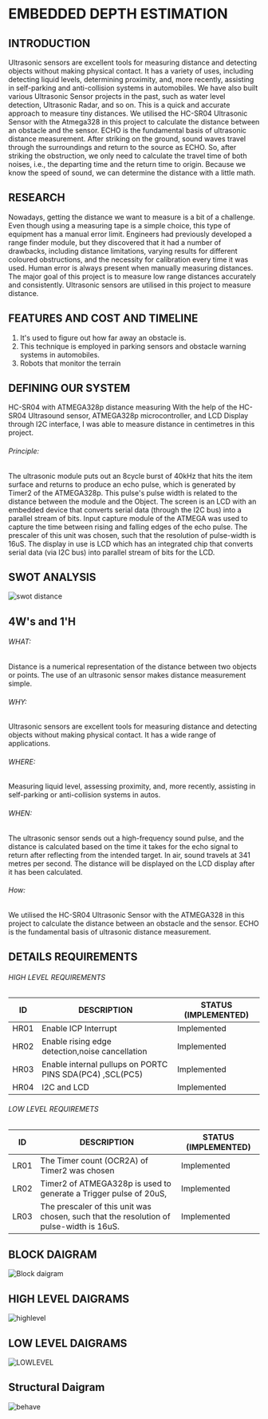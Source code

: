 # EMBEDDED DEPTH ESTIMATION
## INTRODUCTION
 Ultrasonic sensors are excellent tools for measuring distance and detecting objects without making physical contact. 
 It has a variety of uses, including detecting liquid levels, determining proximity, and, more recently, assisting
 in self-parking and anti-collision systems in automobiles. We have also built various Ultrasonic Sensor projects in the past,
 such as water level detection, Ultrasonic Radar, and so on. This is a quick and accurate approach to measure tiny distances. 
 We utilised the HC-SR04 Ultrasonic Sensor with the Atmega328 in this project to calculate the distance between an obstacle and the sensor.
 ECHO is the fundamental basis of ultrasonic distance measurement. After striking on the ground, sound waves travel through the surroundings
 and return to the source as ECHO. So, after striking the obstruction, we only need to calculate the travel time of both noises, 
 i.e., the departing time and the return time to origin. Because we know the speed of sound, we can determine the distance with a little math.
           
 ## RESEARCH
 Nowadays, getting the distance we want to measure is a bit of a challenge. Even though using a measuring tape is a simple choice,
 this type of equipment has a manual error limit. Engineers had previously developed a range finder module, but they discovered that it had a 
 number of drawbacks, including distance limitations, varying results for different coloured obstructions, and the necessity for calibration every time it
 was used. Human error is always present when manually measuring distances. The major goal of this project is to measure low range distances accurately 
 and consistently. Ultrasonic sensors are utilised in this project to measure distance.
           
 ## FEATURES AND COST AND TIMELINE
 1) It's used to figure out how far away an obstacle is.
 2) This technique is employed in parking sensors and obstacle warning systems in automobiles.
 3) Robots that monitor the terrain 
           
 ## DEFINING OUR SYSTEM 
 HC-SR04 with ATMEGA328p distance measuring With the help of the HC-SR04 Ultrasound sensor, ATMEGA328p microcontroller,
 and LCD Display through I2C interface, I was able to measure distance in centimetres in this project.
 ###### Principle:
 The ultrasonic module puts out an 8cycle burst of 40kHz that hits the item surface and returns to produce an echo pulse,
 which is generated by Timer2 of the ATMEGA328p. This pulse's pulse width is related to the distance between the module and the Object.
 The screen is an LCD with an embedded device that converts serial data (through the I2C bus) into a parallel stream of bits.
 Input capture module of the ATMEGA was used to capture the time between rising and falling edges of the echo pulse. 
 The prescaler of this unit was chosen, such that the resolution of pulse-width is 16uS.
 The display in use is LCD which has an integrated chip that converts serial data (via I2C bus) into parallel stream of bits for the LCD.
           
 ## SWOT ANALYSIS 
 ![swot distance](https://user-images.githubusercontent.com/98832333/155760335-85be454a-0dd7-45bb-890e-c01a3be31e45.JPG)

 ## 4W's and 1'H
 ###### WHAT:
 Distance is a numerical representation of the distance between two objects or points.
 The use of an ultrasonic sensor makes distance measurement simple.
 ###### WHY:
 Ultrasonic sensors are excellent tools for measuring distance and detecting objects without making physical contact. 
 It has a wide range of applications.
 ###### WHERE:
 Measuring liquid level, assessing proximity, and, more recently, assisting in self-parking or anti-collision systems in autos.
 ###### WHEN: 
 The ultrasonic sensor sends out a high-frequency sound pulse, and the distance is calculated based on the time it takes for the echo
 signal to return after reflecting from the intended target. In air, sound travels at 341 metres per second. 
 The distance will be displayed on the LCD display after it has been calculated.
 ###### How:
 We utilised the HC-SR04 Ultrasonic Sensor with the ATMEGA328 in this project to calculate the distance between an obstacle and the sensor.
 ECHO is the fundamental basis of ultrasonic distance measurement.
          
 ## DETAILS REQUIREMENTS
 ###### HIGH LEVEL REQUIREMENTS 
 | ID | DESCRIPTION | STATUS (IMPLEMENTED) | 
 | -- | ----------- | ---------------------|
 | HR01 | Enable ICP Interrupt | Implemented |
 | HR02 | Enable rising edge detection,noise cancellation | Implemented |
 | HR03 | Enable internal pullups on PORTC PINS SDA(PC4) ,SCL(PC5) | Implemented |
 | HR04 | I2C and LCD | Implemented |
  ###### LOW LEVEL REQUIREMETS 
 | ID | DESCRIPTION | STATUS (IMPLEMENTED) |
 | -- | ----------- | ---------------------|
 | LR01 | The Timer count (OCR2A) of Timer2 was chosen | Implemented |
 | LR02 | Timer2 of ATMEGA328p is used to generate a Trigger pulse of 20uS, | Implemented | 
 | LR03 | The prescaler of this unit was chosen, such that the resolution of pulse-width is 16uS. | Implemented |
 ## BLOCK DAIGRAM
![Block daigram](https://user-images.githubusercontent.com/98832333/156925677-f8e82189-f0e2-4fc6-8e08-e9165d4bf734.png)
## HIGH LEVEL DAIGRAMS
![highlevel](https://user-images.githubusercontent.com/98832333/156925562-f54efbee-a9f3-40bd-8542-19002873d023.png)
## LOW LEVEL DAIGRAMS
![LOWLEVEL](https://user-images.githubusercontent.com/98832333/156925593-7f74bc34-289f-43f3-8f3b-b4cf8305ebc9.jpeg)
## Structural Daigram
![behave](https://user-images.githubusercontent.com/98832333/156925806-4edc9c0b-3684-41c1-a752-a82c1820697f.png)



          
